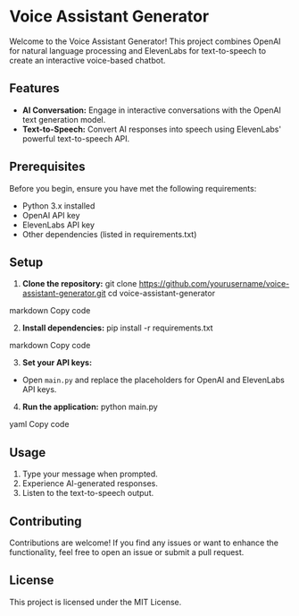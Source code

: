 # Voice Assistant Generator

Welcome to the Voice Assistant Generator! This project combines OpenAI for natural language processing and ElevenLabs for text-to-speech to create an interactive voice-based chatbot.

## Features

- **AI Conversation:** Engage in interactive conversations with the OpenAI text generation model.
- **Text-to-Speech:** Convert AI responses into speech using ElevenLabs' powerful text-to-speech API.

## Prerequisites

Before you begin, ensure you have met the following requirements:

- Python 3.x installed
- OpenAI API key
- ElevenLabs API key
- Other dependencies (listed in requirements.txt)

## Setup

1. **Clone the repository:**
git clone https://github.com/yourusername/voice-assistant-generator.git
cd voice-assistant-generator

markdown
Copy code

2. **Install dependencies:**
pip install -r requirements.txt

markdown
Copy code

3. **Set your API keys:**
- Open `main.py` and replace the placeholders for OpenAI and ElevenLabs API keys.

4. **Run the application:**
python main.py

yaml
Copy code

## Usage

1. Type your message when prompted.
2. Experience AI-generated responses.
3. Listen to the text-to-speech output.

## Contributing

Contributions are welcome! If you find any issues or want to enhance the functionality, feel free to open an issue or submit a pull request.

## License

This project is licensed under the MIT License.


